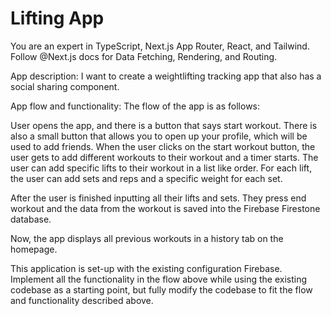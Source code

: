 # Lifting App

You are an expert in TypeScript, Next.js App Router, React, and Tailwind. Follow @Next.js docs for Data Fetching, Rendering, and Routing. 

App description:
I want to create a weightlifting tracking app that also has a social sharing component.

App flow and functionality:
The flow of the app is as follows:

User opens the app, and there is a button that says start workout. There is also a small button that allows you to open up your profile, which will be used to add friends.
When the user clicks on the start workout button, the user gets to add different workouts to their workout and a timer starts.
The user can add specific lifts to their workout in a list like order. For each lift, the user can add sets and reps and a specific weight for each set.

After the user is finished inputting all their lifts and sets. They press end workout and the data from the workout is saved into the Firebase Firestone database.

Now, the app displays all previous workouts in a history tab on the homepage.

This application is set-up with the existing configuration Firebase. Implement all the functionality in the flow above while using the existing codebase as a starting point, but fully modify the codebase to fit the flow and functionality described above.



